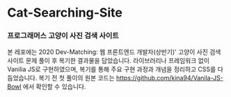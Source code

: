 # Cat-Searching-Site
### 프로그래머스 고양이 사진 검색 사이트
본 레포에는 2020 Dev-Matching: 웹 프론트엔드 개발자(상반기)' 고양이 사진 검색 사이트 문제 풀이 후 복기한 결과물을 담았습니다.
라이브러리나 프레임워크 없이 Vanilia JS로 구현하였으며, 복기를 통해 주요 구현 과정과 개념을 정리하고 CSS를 다듬었습니다.
복기 전 첫 풀이의 원본 코드는 https://github.com/kina94/Vanila-JS-Bowl 에서 확인할 수 있습니다.
